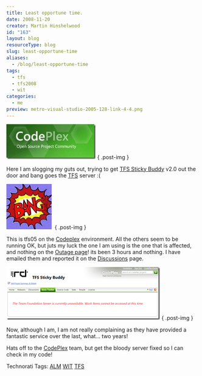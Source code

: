 ```yaml
---
title: Least opportune time.
date: 2008-11-20
creator: Martin Hinshelwood
id: "163"
layout: blog
resourceType: blog
slug: least-opportune-time
aliases:
  - /blog/least-opportune-time
tags:
  - tfs
  - tfs2008
  - wit
categories:
  - me
preview: metro-visual-studio-2005-128-link-4-4.png
---
```


[![codeplex](images/Leastopportunetime_CCCD-codeplex_thumb-2-2.jpg)](http://blog.hinshelwood.com/files/2011/05/GWB-WindowsLiveWriter-Leastopportunetime_CCCD-codeplex_2.jpg)
{ .post-img }

Here I am slogging my guts out, trying to get [TFS Sticky Buddy](http://hinshelwood.com/TFSStickyBuddy.aspx) v2.0 out the door and bang goes the [TFS](http://msdn2.microsoft.com/en-us/teamsystem/aa718934.aspx "Team Foundation Server") server :(

[![bang](images/Leastopportunetime_CCCD-bang_thumb-1-1.jpg)](http://blog.hinshelwood.com/files/2011/05/GWB-WindowsLiveWriter-Leastopportunetime_CCCD-bang_2.jpg) 
{ .post-img }

This is tfs05 on the [Codeplex](http://codeplex.com) environment. All the others seem to be running OK, but juts my luck the one I am using is the one that is affected, and nothing on the [Outage page](http://www.codeplex.com/CodePlex/Wiki/View.aspx?title=System%20Outage%20Report)! its been 3 hours and nothing. I have emailed them and reported it on the [Discussions](http://www.codeplex.com/CodePlex/Thread/View.aspx?ThreadId=40346) page.

[![image](images/Leastopportunetime_CCCD-image_thumb-3-3.png)](http://blog.hinshelwood.com/files/2011/05/GWB-WindowsLiveWriter-Leastopportunetime_CCCD-image_2.png)
{ .post-img }

Now, although I am, I am not really complaining as they have provided a fantastic service over the last, what… two years!

[](http://www.codeplex.com/ "CodePlex Home")

Hats off to the [CodePlex](http://www.codeplex.com "CodePlex") team, but get the bloody server fixed so I can check in my code!

[](http://www.codeplex.com/)

Technorati Tags: [ALM](http://technorati.com/tags/ALM) [WIT](http://technorati.com/tags/WIT) [TFS](http://technorati.com/tags/TFS)

